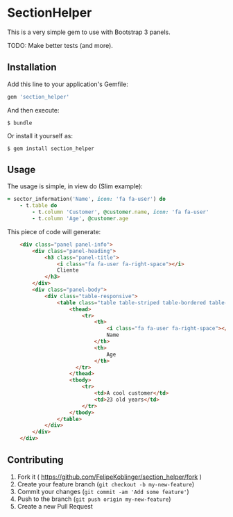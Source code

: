 # SectionHelper

This is a very simple gem to use with Bootstrap 3 panels.

TODO: Make better tests (and more). 

## Installation

Add this line to your application's Gemfile:

```ruby
gem 'section_helper'
```

And then execute:

    $ bundle

Or install it yourself as:

    $ gem install section_helper

## Usage

The usage is simple, in view do (Slim example):

```ruby
= sector_information('Name', icon: 'fa fa-user') do
    - t.table do
        - t.column 'Customer', @customer.name, icon: 'fa fa-user'
        - t.column 'Age', @customer.age
```

This piece of code will generate:

```html
    <div class="panel panel-info">
        <div class="panel-heading">
            <h3 class="panel-title">
                <i class="fa fa-user fa-right-space"></i>
                Cliente
            </h3>
        </div>
        <div class="panel-body">
            <div class="table-responsive">
                <table class="table table-striped table-bordered table-hover">
                    <thead>
                        <tr>
                            <th>
                                <i class="fa fa-user fa-right-space"></i>
                                Name
                            </th>
                            <th>
                                Age 
                            </th>
                      </tr>
                    </thead>
                    <tbody>
                        <tr>
                            <td>A cool customer</td>
                            <td>23 old years</td>
                        </tr>
                    </tbody>
                </table>
            </div>
        </div>
    </div>
```

## Contributing

1. Fork it ( https://github.com/FelipeKoblinger/section_helper/fork )
2. Create your feature branch (`git checkout -b my-new-feature`)
3. Commit your changes (`git commit -am 'Add some feature'`)
4. Push to the branch (`git push origin my-new-feature`)
5. Create a new Pull Request
